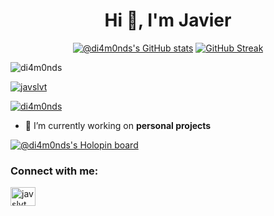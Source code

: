 <h1 align="center">Hi 👋, I'm Javier</h1>

<div align="center">
  
  [![@di4m0nds's GitHub stats](https://github-readme-stats.vercel.app/api?username=di4m0nds&count_private=true&show_icons=true&theme=radical)](https://github.com/di4m0nds/github-readme-stats)
  [![GitHub Streak](https://github-readme-streak-stats.herokuapp.com/?user=di4m0nds&theme=radical)](https://git.io/streak-stats)
  
</div>

<p align="left"> <img src="https://komarev.com/ghpvc/?username=di4m0nds&label=Profile%20views&color=0e75b6&style=flat" alt="di4m0nds" /> </p>
<p align="left"> <a href="https://twitter.com/javslvt" target="blank"><img src="https://img.shields.io/twitter/follow/javslvt?logo=twitter&style=for-the-badge" alt="javslvt" /></a> </p>

<div align="center">
  
  <p align="left"> <a href="https://github.com/ryo-ma/github-profile-trophy"><img src="https://github-profile-trophy.vercel.app/?username=di4m0nds" alt="di4m0nds" /></a> </p>
  
</div>

- 🔭 I’m currently working on **personal projects**

[![@di4m0nds's Holopin board](https://holopin.io/api/user/board?user=di4m0nds)](https://holopin.io/@di4m0nds)

<h3 align="left">Connect with me:</h3>
<p align="left">
<a href="https://twitter.com/javslvt" target="blank"><img align="center" src="https://raw.githubusercontent.com/rahuldkjain/github-profile-readme-generator/master/src/images/icons/Social/twitter.svg" alt="javslvt" height="30" width="40" /></a>
</p>
